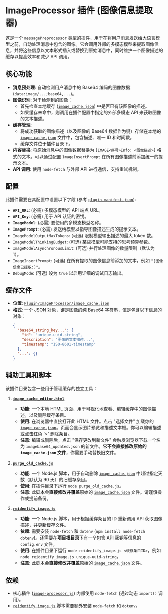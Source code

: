# ImageProcessor 插件 (图像信息提取器)

这是一个 `messagePreprocessor` 类型的插件，用于在将用户消息发送给大语言模型之前，自动处理消息中包含的图像。它会调用外部的多模态模型来提取图像信息，并将这些信息以文本形式插入或替换到原始消息中，同时维护一个图像描述的缓存以提高效率和减少 API 调用。

## 核心功能

*   **消息预处理**: 自动检测用户消息中的 Base64 编码的图像数据 (`data:image/...;base64,...`)。
*   **图像识别**: 对于检测到的图像：
    *   首先检查本地缓存 ([`image_cache.json`](Plugin/ImageProcessor/image_cache.json)) 中是否已有该图像的描述。
    *   如果缓存未命中，则调用在插件配置中指定的外部多模态 API 来获取图像的文本描述。
*   **缓存管理**:
    *   将成功获取的图像描述（以及图像的 Base64 数据作为键）存储在本地的 [`image_cache.json`](Plugin/ImageProcessor/image_cache.json) 文件中，包含描述、唯一 ID 和时间戳。
    *   缓存文件位于插件目录下。
*   **内容替换**: 将原始消息中的图像数据替换为 `[IMAGE<序号>Info: <图像描述>]` 格式的文本。可以通过配置 `ImageInsertPrompt` 在所有图像描述前添加统一的提示文本。
*   **API 调用**: 使用 `node-fetch` 与外部 API 进行通信，支持重试机制。

## 配置

此插件需要在其配置中设置以下字段 (参考 [`plugin-manifest.json`](Plugin/ImageProcessor/plugin-manifest.json)):

*   **`API_URL`**: (必需) 多模态模型的 API 端点 URL。
*   **`API_Key`**: (必需) 用于 API 认证的密钥。
*   **`ImageModel`**: (必需) 要使用的多模态模型名称。
*   **`ImagePrompt`**: (必需) 发送给模型以指导图像描述生成的提示文本。
*   `ImageModelOutputMaxTokens`: (可选) 限制模型输出描述的最大 token 数。
*   `ImageModelThinkingBudget`: (可选) 某些模型可能支持的思考预算参数。
*   `ImageModelAsynchronousLimit`: (可选) 并行处理图像的数量限制（默认为 1）。
*   `ImageInsertPrompt`: (可选) 在所有提取的图像信息前添加的文本，例如 `"[图像信息已提取:]"`。
*   `DebugMode`: (可选) 设为 `true` 以启用详细的调试日志输出。

## 缓存文件

*   **位置**: [`Plugin/ImageProcessor/image_cache.json`](Plugin/ImageProcessor/image_cache.json)
*   **格式**: 一个 JSON 对象，键是图像的纯 Base64 字符串，值是包含以下信息的对象：
    ```json
    {
      "base64_string_key...": {
        "id": "unique-uuid-string",
        "description": "图像的文本描述...",
        "timestamp": "ISO-8601-timestamp"
      },
      "...": {}
    }
    ```

## 辅助工具和脚本

该插件目录包含一些用于管理缓存的独立工具：

1.  **[`image_cache_editor.html`](Plugin/ImageProcessor/image_cache_editor.html)**
    *   **功能**: 一个本地 HTML 页面，用于可视化地查看、编辑缓存中的图像描述，以及删除缓存条目。
    *   **使用**: 在浏览器中直接打开此 HTML 文件。点击 "选择文件" 加载你的 [`image_cache.json`](Plugin/ImageProcessor/image_cache.json)。页面会显示图片预览和描述文本框。你可以编辑描述或点击红色 '×' 删除条目。
    *   **注意**: 编辑或删除后，点击 "保存更改到新文件" 会触发浏览器下载一个名为 `imagebase64_updated.json` 的新文件。**它不会直接修改原始的 `image_cache.json` 文件**，你需要手动替换旧文件。

2.  **[`purge_old_cache.js`](Plugin/ImageProcessor/purge_old_cache.js)**
    *   **功能**: 一个 Node.js 脚本，用于自动删除 [`image_cache.json`](Plugin/ImageProcessor/image_cache.json) 中超过指定天数（默认为 90 天）的旧缓存条目。
    *   **使用**: 在插件目录下运行 `node purge_old_cache.js`。
    *   **注意**: 此脚本会**直接修改并覆盖**原始的 [`image_cache.json`](Plugin/ImageProcessor/image_cache.json) 文件。请谨慎操作或提前备份。

3.  **[`reidentify_image.js`](Plugin/ImageProcessor/reidentify_image.js)**
    *   **功能**: 一个 Node.js 脚本，用于根据缓存条目的 ID 重新调用 API 获取图像描述，并更新缓存文件。
    *   **依赖**: 需要安装 `node-fetch` 和 `dotenv` (`npm install node-fetch dotenv`)。还需要在**项目根目录**下有一个包含 API 密钥等信息的 `config.env` 文件。
    *   **使用**: 在插件目录下运行 `node reidentify_image.js <缓存条目ID>`，例如 `node reidentify_image.js unique-uuid-string`。
    *   **注意**: 此脚本会**直接修改并覆盖**原始的 [`image_cache.json`](Plugin/ImageProcessor/image_cache.json) 文件。

## 依赖

*   核心插件 ([`image-processor.js`](Plugin/ImageProcessor/image-processor.js)) 内部使用 `node-fetch` (通过动态 `import()` 调用)。
*   [`reidentify_image.js`](Plugin/ImageProcessor/reidentify_image.js) 脚本需要额外安装 `node-fetch` 和 `dotenv`。